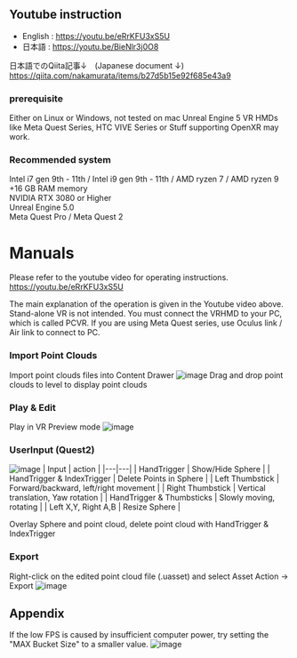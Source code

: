 
## Youtube instruction
* English : https://youtu.be/eRrKFU3xS5U
* 日本語 : https://youtu.be/BieNlr3j0O8

日本語でのQiita記事↓　(Japanese document ↓)
https://qiita.com/nakamurata/items/b27d5b15e92f685e43a9

### prerequisite
Either on Linux or Windows, not tested on mac
Unreal Engine 5 
VR HMDs like Meta Quest Series, HTC VIVE Series or Stuff supporting OpenXR may work.  

### Recommended system
Intel i7 gen 9th - 11th / Intel i9 gen 9th - 11th / AMD ryzen 7 / AMD ryzen 9  
+16 GB RAM memory  
NVIDIA RTX 3080 or Higher  
Unreal Engine 5.0  
Meta Quest Pro / Meta Quest 2  

# Manuals

Please refer to the youtube video for operating instructions.
https://youtu.be/eRrKFU3xS5U

The main explanation of the operation is given in the Youtube video above.
Stand-alone VR is not intended.
You must connect the VRHMD to your PC, which is called PCVR.
If you are using Meta Quest series, use Oculus link / Air link to connect to PC.

### Import Point Clouds
Import point clouds files into Content Drawer
![image](https://user-images.githubusercontent.com/57085424/222885851-fc90168a-7dd0-4e99-8207-1f3681214124.png)
Drag and drop point clouds to level to display point clouds

### Play & Edit
Play in VR Preview mode
![image](https://user-images.githubusercontent.com/57085424/222885817-12731bbe-362e-4cfd-8b7b-395b94b7edf7.png)


### UserInput (Quest2)
![image](https://user-images.githubusercontent.com/57085424/222885209-bec6b589-0727-44db-9f93-98d988232c13.png)
| Input | action |
|---|---|
| HandTrigger | Show/Hide Sphere |
| HandTrigger & IndexTrigger	| Delete Points in Sphere |
| Left Thumbstick | Forward/backward, left/right movement |
| Right Thumbstick | Vertical translation, Yaw rotation |
| HandTrigger & Thumbsticks	| Slowly moving, rotating |
| Left X,Y, Right A,B | Resize Sphere |

Overlay Sphere and point cloud, delete point cloud with HandTrigger & IndexTrigger

### Export
Right-click on the edited point cloud file (.uasset) and select Asset Action → Export
![image](https://user-images.githubusercontent.com/57085424/222884999-60af7f16-6e50-4573-8eb5-c3a18559e6bf.png)




## Appendix
If the low FPS is caused by insufficient computer power, try setting the "MAX Bucket Size" to a smaller value.
![image](https://user-images.githubusercontent.com/57085424/219933468-c61dd4b7-948a-4b96-b61f-90fe2151c420.png)

